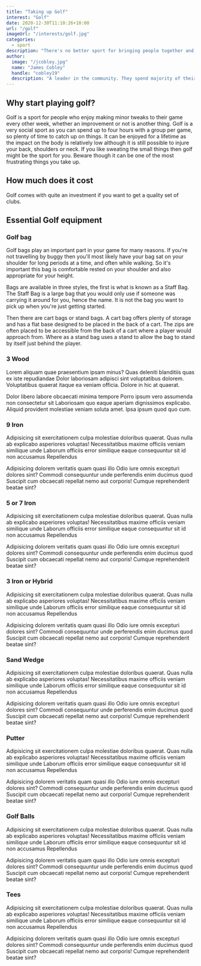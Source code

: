 ```yaml
---
title: "Taking up Golf"
interest: "Golf"
date: 2020-12-30T11:10:26+10:00
url: "/golf"
imageUrl: "/interests/golf.jpg"
categories:
  - sport
description: "There's no better sport for bringing people together and, with its winning combination of exercise, personal challenges, competition and social interaction, golf is the perfect tonic for good health and happiness."
author:
  image: "/jcobley.jpg"
  name: "James Cobley"
  handle: "cobley19"
  description: "A leader in the community. They spend majority of their time fostering and growing the community."
---
```


## Why start playing golf?
Golf is a sport for people who enjoy making minor tweaks to their game every other week, whether an improvement or not is another thing. Golf is a very social sport as you can spend up to four hours with a group per game, so plenty of time to catch up on things. It can be enjoyed for a lifetime as the impact on the body is relatively low although it is still possible to injure your back, shoulders or neck. If you like sweating the small things then golf might be the sport for you. Beware though it can be one of the most frustrating things you take up.

## How much does it cost
Golf comes with quite an investment if you want to get a quality set of clubs. 

## Essential Golf equipment

### Golf bag
Golf bags play an important part in your game for many reasons. If you're not travelling by buggy then you'll most likely have your bag sat on your shoulder for long periods at a time, and often while walking. So it's important this bag is comfortable rested on your shoulder and also appropriate for your height.

Bags are available in three styles, the first is what is known as a Staff Bag. The Staff Bag is a large bag that you would only use if someone was carrying it around for you, hence the name. It is not the bag you want to pick up when you're just getting started.

Then there are cart bags or stand bags. A cart bag offers plenty of storage and has a flat base designed to be placed in the back of a cart. The zips are often placed to be accessible from the back of a cart where a player would approach from. Where as a stand bag uses a stand to allow the bag to stand by itself just behind the player.

#### 

### 3 Wood
Lorem aliquam quae praesentium ipsam minus? Quas deleniti blanditiis quas ex iste repudiandae Dolor laboriosam adipisci sint voluptatibus dolorem. Voluptatibus quaerat itaque ea veniam officia. Dolore in hic at quaerat.

Dolor libero labore obcaecati minima tempore Porro ipsum vero assumenda non consectetur sit Laboriosam quo eaque aperiam dignissimos explicabo. Aliquid provident molestiae veniam soluta amet. Ipsa ipsum quod quo cum.

### 9 Iron
Adipisicing sit exercitationem culpa molestiae doloribus quaerat. Quas nulla ab explicabo asperiores voluptas! Necessitatibus maxime officiis veniam similique unde Laborum officiis error similique eaque consequuntur sit id non accusamus Repellendus

Adipisicing dolorem veritatis quam quasi illo Odio iure omnis excepturi dolores sint? Commodi consequuntur unde perferendis enim ducimus quod Suscipit cum obcaecati repellat nemo aut corporis! Cumque reprehenderit beatae sint?

### 5 or 7 Iron
Adipisicing sit exercitationem culpa molestiae doloribus quaerat. Quas nulla ab explicabo asperiores voluptas! Necessitatibus maxime officiis veniam similique unde Laborum officiis error similique eaque consequuntur sit id non accusamus Repellendus

Adipisicing dolorem veritatis quam quasi illo Odio iure omnis excepturi dolores sint? Commodi consequuntur unde perferendis enim ducimus quod Suscipit cum obcaecati repellat nemo aut corporis! Cumque reprehenderit beatae sint?

### 3 Iron or Hybrid
Adipisicing sit exercitationem culpa molestiae doloribus quaerat. Quas nulla ab explicabo asperiores voluptas! Necessitatibus maxime officiis veniam similique unde Laborum officiis error similique eaque consequuntur sit id non accusamus Repellendus

Adipisicing dolorem veritatis quam quasi illo Odio iure omnis excepturi dolores sint? Commodi consequuntur unde perferendis enim ducimus quod Suscipit cum obcaecati repellat nemo aut corporis! Cumque reprehenderit beatae sint?

### Sand Wedge
Adipisicing sit exercitationem culpa molestiae doloribus quaerat. Quas nulla ab explicabo asperiores voluptas! Necessitatibus maxime officiis veniam similique unde Laborum officiis error similique eaque consequuntur sit id non accusamus Repellendus

Adipisicing dolorem veritatis quam quasi illo Odio iure omnis excepturi dolores sint? Commodi consequuntur unde perferendis enim ducimus quod Suscipit cum obcaecati repellat nemo aut corporis! Cumque reprehenderit beatae sint?

### Putter
Adipisicing sit exercitationem culpa molestiae doloribus quaerat. Quas nulla ab explicabo asperiores voluptas! Necessitatibus maxime officiis veniam similique unde Laborum officiis error similique eaque consequuntur sit id non accusamus Repellendus

Adipisicing dolorem veritatis quam quasi illo Odio iure omnis excepturi dolores sint? Commodi consequuntur unde perferendis enim ducimus quod Suscipit cum obcaecati repellat nemo aut corporis! Cumque reprehenderit beatae sint?

### Golf Balls
Adipisicing sit exercitationem culpa molestiae doloribus quaerat. Quas nulla ab explicabo asperiores voluptas! Necessitatibus maxime officiis veniam similique unde Laborum officiis error similique eaque consequuntur sit id non accusamus Repellendus

Adipisicing dolorem veritatis quam quasi illo Odio iure omnis excepturi dolores sint? Commodi consequuntur unde perferendis enim ducimus quod Suscipit cum obcaecati repellat nemo aut corporis! Cumque reprehenderit beatae sint?

### Tees
Adipisicing sit exercitationem culpa molestiae doloribus quaerat. Quas nulla ab explicabo asperiores voluptas! Necessitatibus maxime officiis veniam similique unde Laborum officiis error similique eaque consequuntur sit id non accusamus Repellendus

Adipisicing dolorem veritatis quam quasi illo Odio iure omnis excepturi dolores sint? Commodi consequuntur unde perferendis enim ducimus quod Suscipit cum obcaecati repellat nemo aut corporis! Cumque reprehenderit beatae sint?
